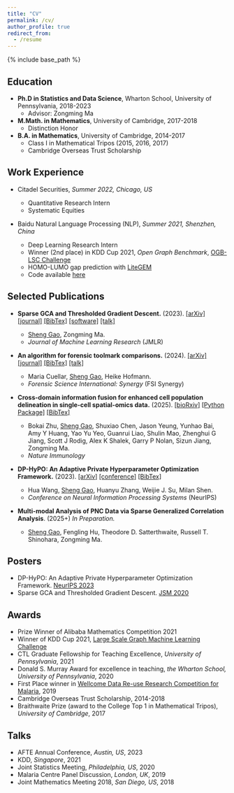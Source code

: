 ```yaml
---
title: "CV"
permalink: /cv/
author_profile: true
redirect_from:
  - /resume
---
```



{% include base_path %}

Education
------
* **Ph.D in Statistics and Data Science**, Wharton School, University of Pennsylvania, 2018-2023
  * Advisor: Zongming Ma
* **M.Math. in Mathematics**, University of Cambridge, 2017-2018
  * Distinction Honor
* **B.A. in Mathematics**, University of Cambridge, 2014-2017
  * Class I in Mathematical Tripos (2015, 2016, 2017)
  * Cambridge Overseas Trust Scholarship

Work Experience
------
* Citadel Securities, *Summer 2022, Chicago, US*
  * Quantitative Research Intern
  * Systematic Equities

* Baidu Natural Language Processing (NLP), *Summer 2021, Shenzhen, China*
  * Deep Learning Research Intern
  * Winner (2nd place) in KDD Cup 2021, *Open Graph Benchmark*, [OGB-LSC Challenge](https://ogb.stanford.edu/kddcup2021/results/#final_pcqm4m)
  * HOMO-LUMO gap prediction with [LiteGEM](https://arxiv.org/abs/2106.14494)
  * Code available [here](https://github.com/PaddlePaddle/PaddleHelix/tree/dev/competition/kddcup2021-PCQM4M-LSC)
  

Selected Publications
------
* **Sparse GCA and Thresholded Gradient Descent.** (2023). [[arXiv]](https://arxiv.org/abs/2107.00371) [[journal]](https://www.jmlr.org/papers/v24/21-0745.html) [[BibTex]](https://scholar.googleusercontent.com/scholar.bib?q=info:i4acD0E2b8kJ:scholar.google.com/&output=citation&scisdr=ClHSR4v_EN3f3LBzvys:AFWwaeYAAAAAZRh1pyvGbrFJwDFuKfXkZvzGfJc&scisig=AFWwaeYAAAAAZRh1p6KeiD7Hsm8YAjjYNNFe20E&scisf=4&ct=citation&cd=-1&hl=en) [[software]](https://github.com/ShengGao-wharton/Sparse-Generalized-Correlation-Analysis) [[talk]](https://ww2.amstat.org/meetings/jsm/2020/onlineprogram/AbstractDetails.cfm?abstractid=313168)

  * <ins>Sheng Gao</ins>, Zongming Ma.
  * _Journal of Machine Learning Research_ (JMLR)

* **An algorithm for forensic toolmark comparisons.** (2024). [[arXiv]](https://arxiv.org/abs/2312.00032) [[journal]](https://www.sciencedirect.com/science/article/pii/S2589871X24000901) [[BibTex]](https://scholar.googleusercontent.com/scholar.bib?q=info:_IiNaypbQkYJ:scholar.google.com/&output=citation&scisdr=ClHcv9QfEID3hxBTZ7Y:AFWwaeYAAAAAZqRVf7Zdm8qWDIi7emh7jsKP-Zg&scisig=AFWwaeYAAAAAZqRVfwpGskmzILnkW4mysdxlCa8&scisf=4&ct=citation&cd=-1&hl=en) [[talk]](https://publichealth.jhu.edu/events/2024/biostatistics-dept-seminar-introducing-forensic-science-to-biostatistics-a-method-for-forensic-toolmark-comparisons)

  * Maria Cuellar, <ins>Sheng Gao</ins>, Heike Hofmann.
  * _Forensic Science International: Synergy_ (FSI Synergy)

* **Cross-domain information fusion for enhanced cell population delineation in single-cell spatial-omics data.** (2025). [[bioRxiv]](https://www.biorxiv.org/content/10.1101/2024.05.12.593710v1) [[Python Package]](https://github.com/sggao/celllens) [[BibTex]](https://scholar.googleusercontent.com/scholar.bib?q=info:Gfl6D_hNNGkJ:scholar.google.com/&output=citation&scisdr=ClEvk1T0EIjGxE-2eA8:AFWwaeYAAAAAZ_KwYA8VlVjOSl-PiJ0AXtnv2F0&scisig=AFWwaeYAAAAAZ_KwYMvWrGazQs5w9M7umRQDOlY&scisf=4&ct=citation&cd=-1&hl=en&scfhb=1)

  * Bokai Zhu, <ins>Sheng Gao</ins>, Shuxiao Chen, Jason Yeung, Yunhao Bai, Amy Y Huang, Yao Yu Yeo, Guanrui Liao, Shulin Mao, Zhenghui G Jiang, Scott J Rodig, Alex K Shalek, Garry P Nolan, Sizun Jiang, Zongming Ma.
  * _Nature Immunology_

* **DP-HyPO: An Adaptive Private Hyperparameter Optimization Framework.** (2023). [[arXiv]](https://arxiv.org/abs/2306.05734) [[conference]](https://nips.cc/virtual/2023/poster/72902) [[BibTex]](https://scholar.googleusercontent.com/scholar.bib?q=info:9cexp8L5MRsJ:scholar.google.com/&output=citation&scisdr=ClHSR4v_EN3f3LBwT-o:AFWwaeYAAAAAZRh2V-qsuUGeMDcc5vYTExVHDSM&scisig=AFWwaeYAAAAAZRh2V9KmW1ShSV1zrU_SNjvslvI&scisf=4&ct=citation&cd=-1&hl=en)

  * Hua Wang, <ins>Sheng Gao</ins>, Huanyu Zhang, Weijie J. Su, Milan Shen.
  * _Conference on Neural Information Processing Systems_ (NeurIPS)

* **Multi-modal Analysis of PNC Data via Sparse Generalized Correlation Analysis**. (2025+) *In Preparation.*
  * <ins>Sheng Gao</ins>, Fengling Hu, Theodore D. Satterthwaite, Russell T. Shinohara, Zongming Ma.

Posters
------
* DP-HyPO: An Adaptive Private Hyperparameter Optimization Framework. [NeurIPS 2023](https://neurips.cc/virtual/2023/poster/72902)
* Sparse GCA and Thresholded Gradient Descent. [JSM 2020](https://ww2.amstat.org/meetings/jsm/2020/onlineprogram/AbstractDetails.cfm?abstractid=313168)


  
Awards
------
* Prize Winner of Alibaba Mathematics Competition 2021
* Winner of KDD Cup 2021, [Large Scale Graph Machine Learning Challenge](https://ogb.stanford.edu/kddcup2021/results/)
* CTL Graduate Fellowship for Teaching Excellence, *University of Pennsylvania*, 2021
* Donald S. Murray Award for excellence in teaching, *the Wharton School, University of Pennsylvania*, 2020
* First Place winner in  [Wellcome Data Re-use Research Competition for Malaria](https://www.synapse.org/#!Synapse:syn18379247/wiki/588810), 2019 
* Cambridge Overseas Trust Scholarship, 2014-2018
* Braithwaite Prize (award to the College Top 1 in Mathematical Tripos), *University of Cambridge*, 2017

Talks
------
* AFTE Annual Conference, *Austin, US*, 2023
* KDD, *Singapore*, 2021
* Joint Statistics Meeting, *Philadelphia, US*, 2020
* Malaria Centre Panel Discussion, *London, UK*, 2019 
* Joint Mathematics Meeting 2018, *San Diego, US*, 2018

<!-- Talks
======
  <ul>{% for post in site.talks %}
    {% include archive-single-talk-cv.html %}
  {% endfor %}</ul> -->
  


